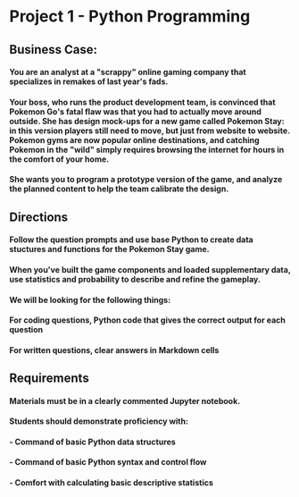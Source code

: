 # Project 1 - Python Programming

## Business Case:

#### You are an analyst at a "scrappy" online gaming company that specializes in remakes of last year's fads.

#### Your boss, who runs the product development team, is convinced that Pokemon Go's fatal flaw was that you had to actually move around outside. She has design mock-ups for a new game called Pokemon Stay: in this version players still need to move, but just from website to website. Pokemon gyms are now popular online destinations, and catching Pokemon in the "wild" simply requires browsing the internet for hours in the comfort of your home.

#### She wants you to program a prototype version of the game, and analyze the planned content to help the team calibrate the design.

## Directions

#### Follow the question prompts and use base Python to create data stuctures and functions for the Pokemon Stay game.

#### When you've built the game components and loaded supplementary data, use statistics and probability to describe and refine the gameplay.

#### We will be looking for the following things:

####  For coding questions, Python code that gives the correct output for each question
####  For written questions, clear answers in Markdown cells

## Requirements
#### Materials must be in a clearly commented Jupyter notebook.

#### Students should demonstrate proficiency with:

####    - Command of basic Python data structures
####    - Command of basic Python syntax and control flow
####    - Comfort with calculating basic descriptive statistics
